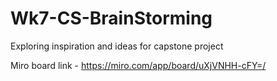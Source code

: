 # Wk7-CS-BrainStorming
Exploring inspiration and ideas for capstone project


Miro board link - https://miro.com/app/board/uXjVNHH-cFY=/
